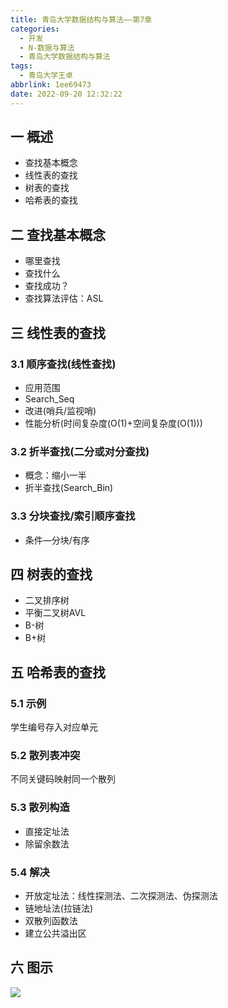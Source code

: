 ```yaml
---
title: 青岛大学数据结构与算法——第7章
categories:
  - 开发
  - N-数据与算法
  - 青岛大学数据结构与算法
tags:
  - 青岛大学王卓
abbrlink: 1ee69473
date: 2022-09-20 12:32:22
---
```

## 一 概述

* 查找基本概念
* 线性表的查找
* 树表的查找
* 哈希表的查找

<!--more-->

## 二 查找基本概念

* 哪里查找
* 查找什么
* 查找成功？
* 查找算法评估：ASL

## 三 线性表的查找

### 3.1 顺序查找(线性查找)

* 应用范围
* Search_Seq
* 改进(哨兵/监视哨)
* 性能分析(时间复杂度(O(1)+空间复杂度(O(1)))

### 3.2 折半查找(二分或对分查找)

* 概念：缩小一半
* 折半查找(Search_Bin)

### 3.3 分块查找/索引顺序查找

* 条件—分块/有序

## 四 树表的查找

* 二叉排序树
* 平衡二叉树AVL
* B-树
* B+树

## 五 哈希表的查找

### 5.1 示例

学生编号存入对应单元

### 5.2 散列表冲突

不同关键码映射同一个散列

### 5.3 散列构造

* 直接定址法
* 除留余数法

### 5.4 解决

* 开放定址法：线性探测法、二次探测法、伪探测法
* 链地址法(拉链法)
* 双散列函数法
* 建立公共溢出区

## 六 图示

![][1]

[1]:https://raw.githubusercontent.com/PGzxc/CDN/master/blog-data-struct-basic/data-struct-chapter-7.png